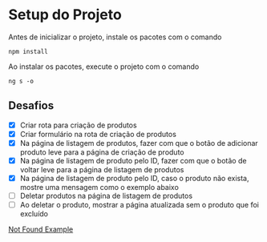 # Setup do Projeto

Antes de inicializar o projeto, instale os pacotes com o comando

```
npm install
```

Ao instalar os pacotes, execute o projeto com o comando

```
ng s -o
```

## Desafios

- [x] Criar rota para criação de produtos
- [x] Criar formulário na rota de criação de produtos
- [x] Na página de listagem de produtos, fazer com que o botão de adicionar produto leve para a página de criação de produto
- [x] Na página de listagem de produto pelo ID, fazer com que o botão de voltar leve para a página de listagem de produtos
- [x] Na página de listagem de produto pelo ID, caso o produto não exista, mostre uma mensagem como o exemplo abaixo
- [ ] Deletar produtos na página de listagem de produtos
- [ ] Ao deletar o produto, mostrar a página atualizada sem o produto que foi excluído

[Not Found Example](../.github/not_found.png)
